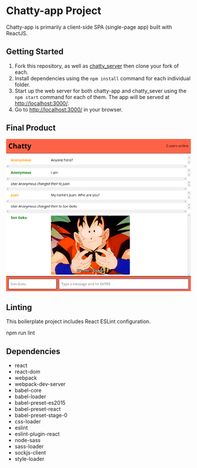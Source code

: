 # Chatty-app Project

Chatty-app is primarily a client-side SPA (single-page app) built with ReactJS.

## Getting Started

1. Fork this repository, as well as [chatty_server](https://github.com/BroodMeister/chatty_server) then clone your fork of each.
2. Install dependencies using the `npm install` command for each individual folder.
3. Start up the web server for both chatty-app and chatty_sever using the `npm start` command for each of them. The app will be served at <http://localhost:3000/>.
4. Go to <http://localhost:3000/> in your browser.

## Final Product


!["Screenshot that shows all basic functionality."](https://raw.githubusercontent.com/BroodMeister/chatty-app/master/docs/home-page.png)

## Linting

This boilerplate project includes React ESLint configuration.

npm run lint

## Dependencies

* react
* react-dom
* webpack
* webpack-dev-server
* babel-core
* babel-loader
* babel-preset-es2015
* babel-preset-react
* babel-preset-stage-0
* css-loader
* eslint
* eslint-plugin-react
* node-sass
* sass-loader
* sockjs-client
* style-loader